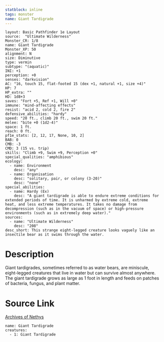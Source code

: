 ```yaml
---
statblock: inline
tags: monster
name: Giant Tardigrade
---
```

```statblock
layout: Basic Pathfinder 1e Layout
source:  "Ultimate Wilderness"
Monster_CR: 1/8
name: Giant Tardigrade
Monster_XP: 50
alignment: N
size: Diminutive
type: vermin
subtype: "(aquatic)"
INI: +1
perception: +0
senses: "darkvision"
AC: "16, touch 15, flat-footed 15 (dex +1, natural +1, size +4)"
HP: 7
HP_extra: ""
HD: 1d8+3
saves: "Fort +5, Ref +1, Will +0"
immune: "mind-affecting effects"
resist: "acid 2, cold 2, fire 2"
defensive_abilities: "hardy"
speed: "20 ft., climb 20 ft., swim 20 ft."
melee: "bite +0 (1d2-4)"
space: 1 ft.
reach: 0 ft.
pf1e_stats: [2, 12, 17, None, 10, 2]
BAB: 0
CMB: -3
CMD: 3 (15 vs. trip)
skills: "Climb +9, Swim +9, Perception +0"
special_qualities: "amphibious"
ecology:
  - name: Environment
    desc: "any"
  - name: Organisation
    desc: "solitary, pair, or colony (3-20)"
    desc: "none"
special_abilities:
  - name: Hardy (Ex)
    desc: "A giant tardigrade is able to endure extreme conditions for extended periods of time. It is unharmed by extreme cold, extreme heat, and less extreme temperatures. It takes no damage from decompression (such as in the vacuum of space) or high-pressure environments (such as in extremely deep water)."
sources:
  - name: "Ultimate Wilderness"
    desc: "208"
desc_short: This strange eight-legged creature looks vaguely like an insectile bear as it swims through the water.
```
# Description
Giant tardigrades, sometimes referred to as water bears, are miniscule, eight-legged creatures that live in water but can survive almost anywhere. The giant tardigrade grows as large as 1 foot in length and feeds on patches of bacteria, fungus, and plant matter.
# Source Link
[Archives of Nethys](https://aonprd.com/MonsterDisplay.aspx?ItemName=Giant%20Tardigrade)
```encounter-table
name: Giant Tardigrade
creatures:
  - 1: Giant Tardigrade
```
